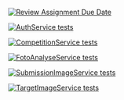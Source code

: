 [![Review Assignment Due Date](https://classroom.github.com/assets/deadline-readme-button-24ddc0f5d75046c5622901739e7c5dd533143b0c8e959d652212380cedb1ea36.svg)](https://classroom.github.com/a/B9F4RYVR)

[![AuthService tests](https://github.com/Qoen1/websDevops/actions/workflows/authServiceTests.yml/badge.svg)](https://github.com/Qoen1/websDevops/actions/workflows/authServiceTests.yml)

[![CompetitionService tests](https://github.com/Qoen1/websDevops/actions/workflows/competitionServiceTests.yml/badge.svg)](https://github.com/Qoen1/websDevops/actions/workflows/competitionServiceTests.yml)

[![FotoAnalyseService tests](https://github.com/Qoen1/websDevops/actions/workflows/fotoAnalyseServiceTests.yml/badge.svg)](https://github.com/Qoen1/websDevops/actions/workflows/fotoAnalyseServiceTests.yml)

[![SubmissionImageService tests](https://github.com/Qoen1/websDevops/actions/workflows/submissionImageServiceTests.yml/badge.svg)](https://github.com/Qoen1/websDevops/actions/workflows/submissionImageServiceTests.yml)

[![TargetImageService tests](https://github.com/Qoen1/websDevops/actions/workflows/targetImageServiceTests.yml/badge.svg)](https://github.com/Qoen1/websDevops/actions/workflows/targetImageServiceTests.yml)
